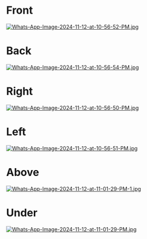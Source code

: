 # Front
[![Whats-App-Image-2024-11-12-at-10-56-52-PM.jpg](https://i.postimg.cc/5t7kTt6k/Whats-App-Image-2024-11-12-at-10-56-52-PM.jpg)](https://postimg.cc/Z9Ncy4Pr)

# Back
[![Whats-App-Image-2024-11-12-at-10-56-54-PM.jpg](https://i.postimg.cc/RF2pCb17/Whats-App-Image-2024-11-12-at-10-56-54-PM.jpg)](https://postimg.cc/zbSF07cv)

# Right
[![Whats-App-Image-2024-11-12-at-10-56-50-PM.jpg](https://i.postimg.cc/mgSn3jR4/Whats-App-Image-2024-11-12-at-10-56-50-PM.jpg)](https://postimg.cc/TKpQfrpN)

# Left
[![Whats-App-Image-2024-11-12-at-10-56-51-PM.jpg](https://i.postimg.cc/Jh42pX4k/Whats-App-Image-2024-11-12-at-10-56-51-PM.jpg)](https://postimg.cc/mPJjDt9L)

# Above 
[![Whats-App-Image-2024-11-12-at-11-01-29-PM-1.jpg](https://i.postimg.cc/MHRPnbth/Whats-App-Image-2024-11-12-at-11-01-29-PM-1.jpg)](https://postimg.cc/0Kkd3STf)

# Under
[![Whats-App-Image-2024-11-12-at-11-01-29-PM.jpg](https://i.postimg.cc/FRYn4QSF/Whats-App-Image-2024-11-12-at-11-01-29-PM.jpg)](https://postimg.cc/S2pG63VH)